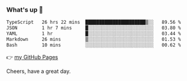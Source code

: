 ### What's up 👋

<!--START_SECTION:waka-->

```txt
TypeScript   26 hrs 22 mins  ██████████████████████▒░░   89.56 %
JSON         1 hr 7 mins     █░░░░░░░░░░░░░░░░░░░░░░░░   03.80 %
YAML         1 hr            █░░░░░░░░░░░░░░░░░░░░░░░░   03.44 %
Markdown     26 mins         ▒░░░░░░░░░░░░░░░░░░░░░░░░   01.53 %
Bash         10 mins         ░░░░░░░░░░░░░░░░░░░░░░░░░   00.62 %
```

<!--END_SECTION:waka-->

👉 [my GitHub Pages](https://ykzhukian.github.io)

Cheers, have a great day.

